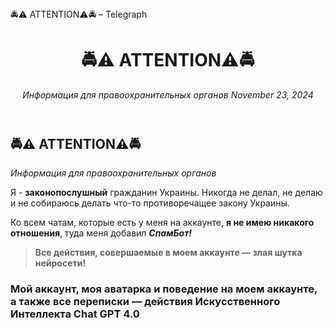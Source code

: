 <!DOCTYPE html>
<html>
  <head>
    <meta charset="utf-8">
    🚔⚠️ ATTENTION⚠️🚔 – Telegraph
    <meta name="viewport" content="width=device-width, initial-scale=1.0, minimum-scale=1.0, maximum-scale=1.0, user-scalable=no" />
    <meta name="format-detection" content="telephone=no" />
    <meta http-equiv="X-UA-Compatible" content="IE=edge" />
    <meta name="MobileOptimized" content="176" />
    <meta name="HandheldFriendly" content="True" />
    <meta name="robots" content="index, follow" />
    <meta property="og:type" content="article">
    <meta property="og:title" content="🚔⚠️ ATTENTION⚠️🚔">
    <meta property="og:description" content="Я - законопослушный гражданин Украины. Никогда не делал, не делаю и не собираюсь делать что-то противоречащее закону Украины. Ко всем чатам, которые есть у меня на аккаунте, я не имею никакого отношения, туда меня добавил СпамБот&#33;">
    <meta property="og:image" content="">
    <meta property="og:site_name" content="Telegraph">
    <meta property="article:published_time" content="2024-11-23T18:51:02+0000">
    <meta property="article:modified_time" content="2024-11-23T18:53:07+0000">
    <meta property="article:author" content="Информация для правоохранительных органов">
    <meta name="twitter:card" content="summary">
    <meta name="twitter:title" content="🚔⚠️ ATTENTION⚠️🚔">
    <meta name="twitter:description" content="Я - законопослушный гражданин Украины. Никогда не делал, не делаю и не собираюсь делать что-то противоречащее закону Украины. Ко всем чатам, которые есть у меня на аккаунте, я не имею никакого отношения, туда меня добавил СпамБот&#33;">
    <meta name="twitter:image" content="">
    <link rel="canonical" href="https://telegra.ph/ATTENTION-11-24-37975" />
    <link rel="shortcut icon" href="/favicon.ico?1" type="image/x-icon">
    <link rel="icon" type="image/png" href="/images/favicon.png?1" sizes="16x16">
    <link rel="icon" type="image/png" href="/images/favicon_2x.png?1" sizes="32x32">
    <link href="/css/quill.core.min.css" rel="stylesheet">
    <link href="/css/core.min.css?47" rel="stylesheet">
  </head>
  <body>
    <div class="tl_page_wrap">
      <div class="tl_page">
        <main class="tl_article">
          <header class="tl_article_header" dir="auto">
            <h1>🚔⚠️ ATTENTION⚠️🚔</h1>
            <address>
              <a rel="author">Информация для правоохранительных органов</a>
              <time datetime="2023-11-23T18:51:02+0000">November 23, 2024</time>
            </address>
          </header>
          <article id="_tl_editor" class="tl_article_content">
            <h1>🚔⚠️ ATTENTION⚠️🚔</h1>
            <address>Информация для правоохранительных органов</address>
            <p>Я - <strong>законопослушный</strong> гражданин Украины. Никогда не делал, не делаю и не собираюсь делать что-то противоречащее закону Украины.</p>
            <p>Ко всем чатам, которые есть у меня на аккаунте, <strong>я не имею никакого отношения</strong>, туда меня добавил <strong><em>СпамБот&#33;</em></strong></p>
            <blockquote><strong>Все действия, совершаемые в моем аккаунте — злая шутка нейросети&#33;</strong></blockquote>
            <h3>Мой аккаунт, моя аватарка и поведение на моем аккаунте, а также все переписки — действия Искусственного Интеллекта Chat GPT 4.0</h3>
          </article>
        </main>
      </div>
    </div>
  </body>
</html>
